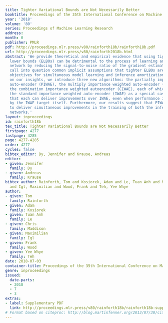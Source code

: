 ```yaml
---
title: Tighter Variational Bounds are Not Necessarily Better
booktitle: Proceedings of the 35th International Conference on Machine Learning
year: '2018'
volume: '80'
series: Proceedings of Machine Learning Research
address: 
month: 0
publisher: PMLR
pdf: http://proceedings.mlr.press/v80/rainforth18b/rainforth18b.pdf
url: http://proceedings.mlr.press/v80/rainforth2018b.html
abstract: 'We provide theoretical and empirical evidence that using tighter evidence
  lower bounds (ELBOs) can be detrimental to the process of learning an inference
  network by reducing the signal-to-noise ratio of the gradient estimator. Our results
  call into question common implicit assumptions that tighter ELBOs are better variational
  objectives for simultaneous model learning and inference amortization schemes. Based
  on our insights, we introduce three new algorithms: the partially importance weighted
  auto-encoder (PIWAE), the multiply importance weighted auto-encoder (MIWAE), and
  the combination importance weighted autoencoder (CIWAE), each of which includes
  the standard importance weighted auto-encoder (IWAE) as a special case. We show
  that each can deliver improvements over IWAE, even when performance is measured
  by the IWAE target itself. Furthermore, our results suggest that PIWAE may be able
  to deliver simultaneous improvements in the training of both the inference and generative
  networks.'
layout: inproceedings
id: rainforth18b
tex_title: Tighter Variational Bounds are Not Necessarily Better
firstpage: 4277
lastpage: 4285
page: 4277-4285
order: 4277
cycles: false
bibtex_editor: Dy, Jennifer and Krause, Andreas
editor:
- given: Jennifer
  family: Dy
- given: Andreas
  family: Krause
bibtex_author: Rainforth, Tom and Kosiorek, Adam and Le, Tuan Anh and Maddison, Chris
  and Igl, Maximilian and Wood, Frank and Teh, Yee Whye
author:
- given: Tom
  family: Rainforth
- given: Adam
  family: Kosiorek
- given: Tuan Anh
  family: Le
- given: Chris
  family: Maddison
- given: Maximilian
  family: Igl
- given: Frank
  family: Wood
- given: Yee Whye
  family: Teh
date: 2018-07-03
container-title: Proceedings of the 35th International Conference on Machine Learning
genre: inproceedings
issued:
  date-parts:
  - 2018
  - 7
  - 3
extras:
- label: Supplementary PDF
  link: http://proceedings.mlr.press/v80/rainforth18b/rainforth18b-supp.pdf
# Format based on citeproc: http://blog.martinfenner.org/2013/07/30/citeproc-yaml-for-bibliographies/
---
```

